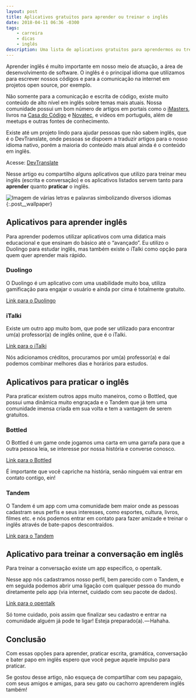 ```yaml
---
layout: post
title: Aplicativos gratuitos para aprender ou treinar o inglês
date: 2018-04-11 06:36 -0300
tags:
    - carreira
    - dicas
    - inglês
description: Uma lista de aplicativos gratuitos para aprendermos ou treinarmos nosso inglês
---
```

Aprender inglês é muito importante em nosso meio de atuação, a área de desenvolvimento de software. O inglês é o principal idioma que utilizamos para escrever nossos códigos e para a comunicação na internet em projetos open source, por exemplo.

Não somente para a comunicação e escrita de código, existe muito conteúdo de alto nível em inglês sobre temas mais atuais. Nossa comunidade possui um bom número de artigos em portais como o [iMasters](https://imasters.com.br/perfil/williamoliveirasouza), livros na [Casa do Código](https://www.casadocodigo.com.br/) e [Novatec](https://novatec.com.br/), e vídeos em português, além de meetups e outras fontes de conhecimento.

Existe até um projeto lindo para ajudar pessoas que não sabem inglês, que é o DevTranslate, onde pessoas se dispoem a traduzir artigos para o nosso idioma nativo, porém a maioria do conteúdo mais atual ainda é o conteúdo em inglês.

Acesse: [DevTranslate](https://medium.com/devtranslate)

Nesse artigo eu compartilho alguns aplicativos que utilizo para treinar meu inglês (escrita e conversação) e os aplicativos listados servem tanto para **aprender** quanto **praticar** o inglês.

![Imagem de várias letras e palavras simbolizando diversos idiomas]({{site.post_images}}capa-idiomas.jpeg)
{:.post__wallpaper}

## Aplicativos para aprender inglês

Para aprender podemos utilizar aplicativos com uma didatica mais educacional e que ensinam do básico até o “avançado”. Eu utilizo o Duolingo para estudar inglês, mas também existe o iTalki como opção para quem quer aprender mais rápido.

### Duolingo

O Duolingo é um aplicativo com uma usabilidade muito boa, utiliza gamificação para engajar o usuário e ainda por cima é totalmente gratuito.

[Link para o Duolingo](https://www.duolingo.com/)

### iTalki

Existe um outro app muito bom, que pode ser utilizado para encontrar um(a) professor(a) de inglês online, que é o iTalki.

[Link para o iTalki](https://www.italki.com/home)

Nós adicionamos créditos, procuramos por um(a) professor(a) e daí podemos combinar melhores dias e horários para estudos.

## Aplicativos para praticar o inglês

Para praticar existem outros apps muito maneiros, como o Bottled, que possui uma dinâmica muito engraçada e o Tandem que já tem uma comunidade imensa criada em sua volta e tem a vantagem de serem gratuitos.

### Bottled

O Bottled é um game onde jogamos uma carta em uma garrafa para que a outra pessoa leia, se interesse por nossa história e converse conosco.

[Link para o Bottled](http://bottledapp.com/)

É importante que você capriche na história, senão ninguém vai entrar em contato contigo, ein!

### Tandem

O Tandem é um app com uma comunidade bem maior onde as pessoas cadastram seus perfis e seus interesses, como esportes, cultura, livros, filmes etc. e nós podemos entrar em contato para fazer amizade e treinar o inglês através de bate-papos descontraídos.

[Link para o Tandem](https://www.tandem.net/)

## Aplicativo para treinar a conversação em inglês

Para treinar a conversação existe um app específico, o opentalk.

Nesse app nós cadastramos nosso perfil, bem parecido com o Tandem, e em seguida podemos abrir uma ligação com qualquer pessoa do mundo diretamente pelo app (via internet, cuidado com seu pacote de dados).

[Link para o opentalk](https://opentalk.to/)

Só tome cuidado, pois assim que finalizar seu cadastro e entrar na comunidade alguém já pode te ligar! Esteja preparado(a). — Hahaha.

## Conclusão

Com essas opções para aprender, praticar escrita, gramática, conversação e bater papo em inglês espero que você pegue aquele impulso para praticar.

Se gostou desse artigo, não esqueça de compartilhar com seu papagaio, com seus amigos e amigas, para seu gato ou cachorro aprenderem inglês também!
